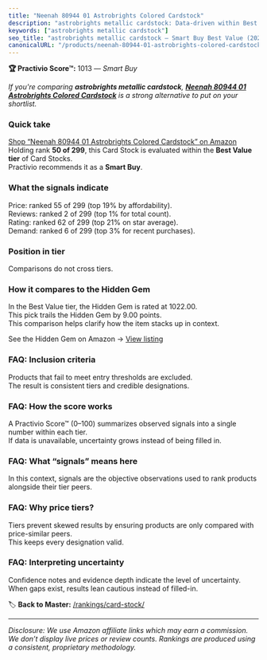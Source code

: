 ```yaml
---
title: "Neenah 80944 01 Astrobrights Colored Cardstock"
description: "astrobrights metallic cardstock: Data-driven within Best Value ranking using the Practivio Score™. Positioned by quality, value, demand, findability, momentum."
keywords: ["astrobrights metallic cardstock"]
seo_title: "astrobrights metallic cardstock — Smart Buy Best Value (2025)"
canonicalURL: "/products/neenah-80944-01-astrobrights-colored-cardstock-B01LX0UJBN/"
---
```


**🏆 Practivio Score™:** 1013 — _Smart Buy_


*If you're comparing **astrobrights metallic cardstock**, **[Neenah 80944 01 Astrobrights Colored Cardstock](https://www.amazon.com/dp/B01LX0UJBN?tag=practivio-20)** is a strong alternative to put on your shortlist.*
### Quick take
[Shop “Neenah 80944 01 Astrobrights Colored Cardstock” on Amazon](https://www.amazon.com/dp/B01LX0UJBN?tag=practivio-20)
Holding rank **50 of 299**, this Card Stock is evaluated within the **Best Value tier** of Card Stocks.  
Practivio recommends it as a **Smart Buy**.

### What the signals indicate
Price: ranked 55 of 299 (top 19% by affordability).  
Reviews: ranked 2 of 299 (top 1% for total count).  
Rating: ranked 62 of 299 (top 21% on star average).  
Demand: ranked 6 of 299 (top 3% for recent purchases).

### Position in tier
Comparisons do not cross tiers.

### How it compares to the Hidden Gem
In the Best Value tier, the Hidden Gem is rated at 1022.00.  
This pick trails the Hidden Gem by 9.00 points.  
This comparison helps clarify how the item stacks up in context.  

See the Hidden Gem on Amazon → [View listing](https://www.amazon.com/dp/B006P1EQXA?tag=practivio-20)

### FAQ: Inclusion criteria
Products that fail to meet entry thresholds are excluded.  
The result is consistent tiers and credible designations.

### FAQ: How the score works
A Practivio Score™ (0–100) summarizes observed signals into a single number within each tier.  
If data is unavailable, uncertainty grows instead of being filled in.

### FAQ: What “signals” means here
In this context, signals are the objective observations used to rank products alongside their tier peers.

### FAQ: Why price tiers?
Tiers prevent skewed results by ensuring products are only compared with price-similar peers.  
This keeps every designation valid.

### FAQ: Interpreting uncertainty
Confidence notes and evidence depth indicate the level of uncertainty.  
When gaps exist, results lean cautious instead of filled-in.


🏷️ **Back to Master:** [/rankings/card-stock/](/rankings/card-stock/)

---
_Disclosure: We use Amazon affiliate links which may earn a commission. We don’t display live prices or review counts. Rankings are produced using a consistent, proprietary methodology._
